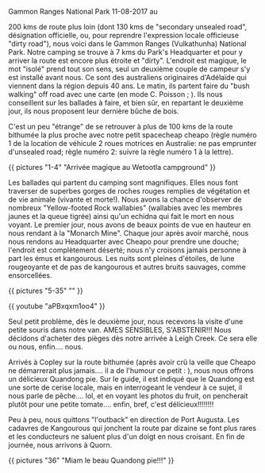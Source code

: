 Gammon Ranges National Park
11-08-2017
au

200 kms de route plus loin (dont 130 kms de "secondary unsealed road", désignation officielle, ou, pour reprendre l'expression locale officieuse "dirty road"), nous voici dans le Gammon Ranges (Vulkathunha) National Park. Notre camping se trouve à 7 kms du Park's Headquarter et pour y arriver la route est encore plus étroite et "dirty". L'endroit est magique, le mot "isolé" prend tout son sens, seul un deuxième couple de campeur s'y est installé avant nous. Ce sont des australiens originaires d'Adélaïde qui viennent dans la région depuis 40 ans. Le matin, ils partent faire du "bush walking" off road avec une carte (en mode C. Poisson ; ). Ils nous conseillent sur les ballades à faire, et bien sûr, en repartant le deuxième jour, ils nous proposent leur dernière bûche de bois.

C'est un peu "étrange" de se retrouver à plus de 100 kms de la route bithumée la plus proche avec notre petit spacecheap cheapo (règle numéro 1 de la location de véhicule 2 roues motrices en Australie: ne pas emprunter d'unsealed road; règle numéro 2: suivre la règle numéro 1 à la lettre).

{{ pictures "1-4" "Arrivée magique au Wetootla campground" }}

Les ballades qui partent du camping sont magnifiques. Elles nous font traverser de superbes gorges de roches rouges remplies de végétation et de vie animale (vivante et morte!). Nous avons la chance d'observer de nombreux "Yellow-footed Rock wallabies" (wallabies avec les membres jaunes et la queue tigrée) ainsi qu'un echidna qui fait le mort en nous voyant. Le premier jour, nous avons de beaux points de vue en hauteur en nous rendant à la "Monarch Mine". Chaque jour après avoir marché, nous nous rendons au Headquarter avec Cheapo pour prendre une douche; l'endroit est complètement déserté; nous n'y croisons jamais personne à part les émus et kangourous. Les nuits sont pleines d'étoiles, de lune rougeoyante et de pas de kangourous et autres bruits sauvages, comme ensorcellées.


{{ pictures "5-35" "" }}

<div class="center">
  {{ youtube "aPBxqxm1oo4" }}
</div>

Seul petit problème, dès le deuxième jour, nous recevons la visite d'une petite souris dans notre van. AMES SENSIBLES, S'ABSTENIR!!! Nous décidons d'acheter des pièges dès notre arrivée à Leigh Creek. Ce sera elle ou nous, enfin.... nous.

Arrivés à Copley sur la route bithumée (après avoir crû la veille que Cheapo ne démarrerait plus jamais.... il a de l'humour ce petit : ), nous nous offrons un délicieux Quandong pie. Sur le guide, il est indiqué que le Quandong est une sorte de cerise locale, mais en interrogeant le vendeur à ce sujet, il nous parle de pêche.... lol, et en voyant les photos du fruit, on pencherait plutôt pour une petite tomate.... enfin, bref, c'est délicieux!!!!!!!!

Peu à peu, nous quittons "l'outback" en direction de Port Augusta. Les cadavres de Kangourous qui jonchent la route par dizaine se font plus rares et les conducteurs ne saluent plus d'un doigt en nous croisant. En fin de journée, nous arrivons à Quorn.

{{ pictures "36" "Miam le beau Quandong pie!!!" }}


